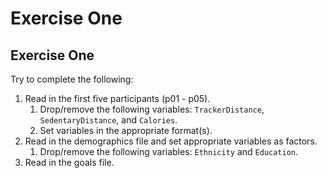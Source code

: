 Exercise One
================

Exercise One
------------

Try to complete the following:

1.  Read in the first five participants (p01 - p05).
    1.  Drop/remove the following variables: `TrackerDistance`, `SedentaryDistance`, and `Calories`.
    2.  Set variables in the appropriate format(s).
2.  Read in the demographics file and set appropriate variables as factors.
    1.  Drop/remove the following variables: `Ethnicity` and `Education`.
3.  Read in the goals file.
